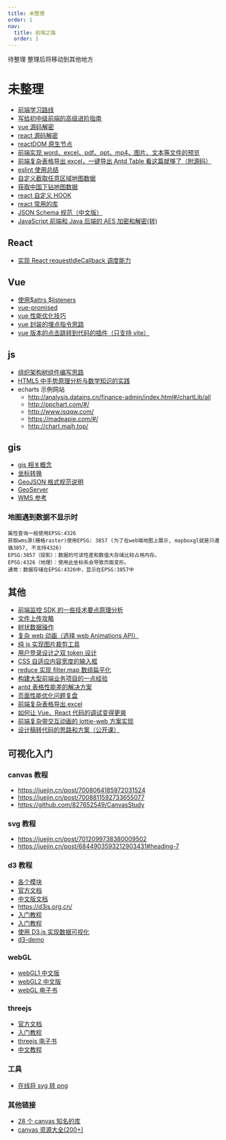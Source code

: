 ```yaml
---
title: 未整理
order: 1
nav:
  title: 前端之路
  order: 1
---
```


<Alert>待整理 整理后将移动到其他地方</Alert>

# 未整理

- [前端学习路线](http://h5.dooring.cn/blog/guides/afrontend)
- [写给初中级前端的高级进阶指南](https://juejin.cn/post/6844904103504527374#heading-43)
- [vue 源码解密](https://ustbhuangyi.github.io/vue-analysis/)
- [react 源码解密](https://react.jokcy.me/)
- [reactDOM 原生节点](https://github.com/DefinitelyTyped/DefinitelyTyped/blob/1349b640d4d07f40aa7c1c6931f18e3fbf667f3a/types/react/index.d.ts#L223)
- [前端实现 word、excel、pdf、ppt、mp4、图片、文本等文件的预览](https://juejin.cn/post/7071598747519549454#heading-2)
- [前端复杂表格导出 excel，一键导出 Antd Table 看这篇就够了（附源码）](https://juejin.cn/post/7071882317953761316?share_token=188c01b6-5d42-4421-8465-7499eda0c73b)
- [eslint 使用总结](https://github.com/Hibop/Hibop.github.io/issues/34)
- [自定义截取任意区域地图数据](https://geojson.io/#map=8/67.200/39.894)
- [获取中国下钻地图数据](http://datav.aliyun.com/portal/school/atlas/area_selector)
- [react 自定义 HOOK](https://usehooks-ts.com/react-hook/use-intersection-observer)
- [react 常用的库](https://github.com/MrXujiang/frontend-developer-roadmap/blob/main/React.md)
- [JSON Schema 规范（中文版）](https://json-schema.apifox.cn/)
- [JavaScript 前端和 Java 后端的 AES 加密和解密(转) ](https://www.cnblogs.com/loong-hon/p/11225407.html)

## **React**

- [实现 React requestIdleCallback 调度能力](https://juejin.cn/post/7021506472232583199#heading-8)

## Vue

- [使用$attrs $listeners](https://cn.vuejs.org/v2/api/#vm-attrs)
- [vue-promised](https://github.com/posva/vue-promised#readme)
- [vue 性能优化技巧](https://mp.weixin.qq.com/s?__biz=MzIxNDc4MjEzNw==&mid=2247484346&idx=1&sn=ca9c3c752c96ce99f5370919ac3354bb&chksm=97a31a6ca0d4937abb4c446498c29ab380d486c141cf0a937124c2d5aa2eb54030e9305b5ef9&token=866091504&lang=zh_CN#rd)
- [vue 封装的埋点指令思路](https://juejin.cn/post/7040649951923142687)
- [vue 版本的点击跳转到代码的插件（只支持 vite）](https://github.com/webfansplz/vite-plugin-vue-inspector)

## js

- [组织架构树组件编写思路](https://juejin.cn/post/6872213286729973774)
- [HTML5 中手势原理分析与数学知识的实践](https://juejin.cn/post/6844903752168636423)
- echarts 示例网站
  - http://analysis.datains.cn/finance-admin/index.html#/chartLib/all
  - http://ppchart.com/#/
  - http://www.isqqw.com/
  - https://madeapie.com/#/
  - http://chart.majh.top/

## gis

- [gis 相关概念](http://marsgis.cn/doc/study-gis.pdf)
- [坐标转换](http://epsg.io/transform#s_srs=4326&t_srs=3857)
- [GeoJSON 格式规范说明](https://www.oschina.net/translate/geojson-spec?cmp)
- [GeoServer](https://docs.geoserver.org/latest/en/user/tutorials/cql/cql_tutorial.html)
- [WMS 参考](https://docs.geoserver.org/latest/en/user/services/wms/reference.html#benefits-of-wms)

### 地图遇到数据不显示时

```
属性查询一般使用EPSG:4326
获取wms源(栅格raster)使用EPSG: 3857 (为了在web端地图上展示, mapboxgl就是只遵循3857, 不支持4326)
EPSG:3857（投影）：数据的可读性差和数值大存储比较占用内存。
EPSG:4326（地理）：使用此坐标系会导致页面变形。
通常：数据存储在EPSG:4326中，显示在EPSG:3857中
```

## 其他

- [前端监控 SDK 的一些技术要点原理分析](https://juejin.cn/post/7017974567943536671)
- [文件上传攻略](https://juejin.cn/post/6844903968338870285)
- [树状数据操作](https://juejin.cn/post/7008340119681761288)
- [复杂 web 动画（选择 web Animations API）](https://juejin.cn/post/7023903552946995214?share_token=071e3952-4c04-4d06-969d-188253825358)
- [纯 js 实现图片裁剪工具](https://juejin.cn/post/7026896668817621028)
- [用户登录设计之双 token 设计](https://juejin.cn/post/7035280102636126244)
- [CSS 自适应内容宽度的输入框](https://segmentfault.com/a/1190000041032322)
- [reduce 实现 filter,map 数组扁平化](https://juejin.cn/post/6844903833844482056)
- [构建大型前端业务项目的一点经验](https://juejin.cn/post/7016948081321050148?share_token=6a9496ec-d3f2-478e-aa19-991cff6c2276)
- [antd 表格性能差的解决方案](https://juejin.cn/post/7063332320339099678)
- [页面性能优化问题复盘](https://juejin.cn/post/7064405926035324964)
- [前端复杂表格导出 excel](https://juejin.cn/post/7071882317953761316?share_token=188c01b6-5d42-4421-8465-7499eda0c73b)
- [如何让 Vue、React 代码的调试变得更爽](https://juejin.cn/post/7071219293249077256)
- [前端复杂带交互动画的 lottie-web 方案实现](https://zhuanlan.zhihu.com/p/234703627)
- [设计稿转代码的思路和方案（公开课）](https://live.juejin.cn/4354/256219?utm_source=bannner&utm_medium=bannner&utm_campaign=sheji419)

## 可视化入门

### canvas 教程

- https://juejin.cn/post/7008064185972031524
- https://juejin.cn/post/7008811592733655077
- https://github.com/827652549/CanvasStudy

### svg 教程

- https://juejin.cn/post/7012099738380009502
- https://juejin.cn/post/6844903593212903431#heading-7

### d3 教程

- [各个模块](https://github.com/d3)
- [官方文档](https://github.com/d3/d3/blob/main/API.md)
- [中文版文档](https://iowiki.com/d3js/d3js_index.html)
- https://d3js.org.cn/
- [入门教程](https://juejin.cn/post/6982089492991574047#heading-0)
- [入门教程](https://observablehq.com/@d3/learn-d3?collection=@d3/learn-d3)
- [使用 D3.js 实现数据可视化](https://zhuanlan.zhihu.com/p/21897086)
- [d3-demo](https://github.com/1522017075/d3Study)

### webGL

- [webGL1 中文版](https://webglfundamentals.org/webgl/lessons/zh_cn/)
- [webGL2 中文版](https://webgl2fundamentals.org/webgl/lessons/zh_cn/)
- [webGL 电子书](http://www.webgl3d.cn/WebGL/)

### threejs

- [官方文档](https://threejs.org/docs/index.html#manual/zh/introduction/Creating-a-scene)
- [入门教程](https://github.com/puxiao/threejs-tutorial)
- [threejs 电子书](http://www.webgl3d.cn/Three.js/)
- [中文教程](https://techbrood.com/threejs/docs/)

### 工具

- [在线将 svg 转 png](https://10015.io/tools/svg-blob-generator)

### 其他链接

- [28 个 canvas 知名的库](https://juejin.cn/post/7038267477121302542#heading-4)
- [canvas 资源大全(200+)](https://github.com/chinaBerg/awesome-canvas)
